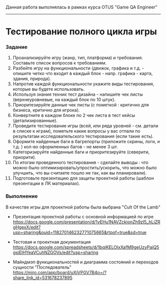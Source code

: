Данная работа выполнялась в рамках курса OTUS "Game QA Engineer"
***
# Тестирование полного цикла игры 
### Задание
1. Проанализируйте игру (жанр, тип, платформа) и требования. Составьте список вопросов к требованиям.
2. Разбейте игру на функциональности (движок, графика и т.д. - опишите четко что входит в каждый блок - напр. графика - карта, здания, природа).
3. Напротив каждой функциональности укажите виды тестирования, которые вы будете использовать.
4. Используя знания техник тест дизайна - напишите чек листы (верхнеуровневые, на каждый блок по 10 штук).
5. Приоритезируйте данные чек листы (с пометкой : критично для бизнеса, критично для игрока).
6. Конвертните в каждом блоке по 2 чек листа в тест кейсы (детализированные).
7. Проведите тестирование игры (всей, или ряда уровней - см. детали в списке к играм), пометьте какие вопросы у вас отпали по результатам исследовательского тестирования (если такие есть).
8. Оформите найденные баги в багрепорты (приложите скрины, логи, и т.д. ) кол-во оформленных багов - не менее 3 шт.
9. Категоризируйте найденные баги и приоритезируйте (северити, приорити).
10. По итогам проведенного тестирования - сделайте выводы : что можно было оптимизировать/упростить/ускорить, что можно было улучшить, что вы считаете пошло не так, как вы планировали).
11. Подготовьте презентацию для защиты проектной работы (шаблон презентации в ЛК материалах).

### Выполнение
В качестве игры для проектной работы была выбрана "Cult Of the Lamb" 

* Презентация проектной работы с основной информацией по игре 
https://docs.google.com/presentation/d/1vEHu1NAVZckionZh9zI5_hLiZRgHgexX/edit?usp=sharing&ouid=118270146232771075665&rtpof=true&sd=true

* Тестовая и проектная документация
https://docs.google.com/spreadsheets/d/1bqiKELOIxXafM9geUzyPaiQ5gsiElHYeaVCuhNZGOVs/edit?usp=sharing

* Майндмэп функциональностей и диаграмма состояний и переходов сущности "Последователь"
https://miro.com/app/board/uXjVPGV7B4o=/?share_link_id=531678237895


